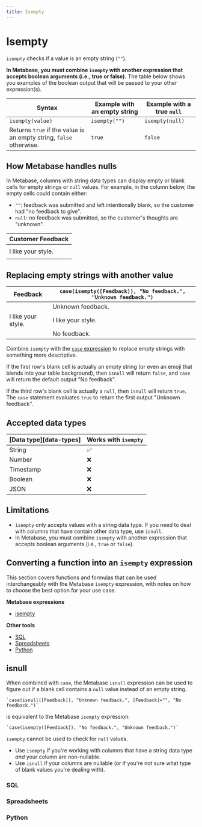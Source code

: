 ```yaml
---
title: Isempty
---
```


# Isempty

`isempty` checks if a value is an empty string (`""`).

**In Metabase, you must combine `isempty` with another expression that accepts boolean arguments (i.e., true or false).** The table below shows you examples of the boolean output that will be passed to your other expression(s).

| Syntax                                                             | Example with an empty string | Example with a true `null`   |
| ------------------------------------------------------------------ | ---------------------------- | ---------------------------- |
| `isempty(value)`                                                   | `isempty("")`                | `isempty(null)`              |
| Returns `true` if the value is an empty string, `false` otherwise. | `true`                       | `false`                      |

## How Metabase handles nulls

In Metabase, columns with string data types can display empty or blank cells for empty strings or `null` values. For example, in the column below, the empty cells could contain either:

- `""`: feedback was submitted and left intentionally blank, so the customer had "no feedback to give".
- `null`: no feedback was submitted, so the customer's thoughts are "unknown".

| Customer Feedback  | 
| ------------------ | 
|                    | 
| I like your style. | 
|                    |

## Replacing empty strings with another value

| Feedback           | `case(isempty([Feedback]), "No feedback.", "Unknown feedback.")`| 
| ------------------ | --------------------------------------------------------------- | 
|                    | Unknown feedback.                                               | 
| I like your style. | I like your style.                                              | 
|                    | No feedback.                                                    |

Combine `isempty` with the [`case` expression](./case) to replace empty strings with something more descriptive.

If the first row's blank cell is actually an empty string (or even an emoji that blends into your table background), then `isnull` will return `false`, and `case` will return the default output "No feedback".

If the third row's blank cell is actually a `null`, then `isnull` will return `true`. The `case` statement evaluates `true` to return the first output "Unknown feedback".

## Accepted data types

| [Data type][data-types] | Works with `isempty`  |
| ----------------------- | --------------------- |
| String                  | ✅                    |
| Number                  | ❌                    |
| Timestamp               | ❌                    |
| Boolean                 | ❌                    |
| JSON                    | ❌                    |

## Limitations

- `isempty` only accepts values with a string data type. If you need to deal with columns that have contain other data type, use `isnull`.
- In Metabase, you must combine `isempty` with another expression that accepts boolean arguments (i.e., `true` or `false`).

## Converting a function into an `isempty` expression

This section covers functions and formulas that can be used interchangeably with the Metabase `isempty` expression, with notes on how to choose the best option for your use case.

**Metabase expressions**

- [isempty](#isnull)

**Other tools**

- [SQL](#sql)
- [Spreadsheets](#spreadsheets)
- [Python](#python)

## isnull

When combined with `case`, the Metabase `isnull` expression can be used to figure out if a blank cell contains a `null` value instead of an empty string.

```
`case(isnull([Feedback]), "Unknown feedback.", [Feedback]="", "No feedback.")`
```

is equivalent to the Metabase `isempty` expression:

```
`case(isempty([Feedback]), "No feedback.", "Unknown feedback.")`
```

`isempty` cannot be used to check for `null` values.

- Use `isempty` if you're working with columns that have a string data type _and_ your column are non-nullable.
- Use `isnull` if your columns are nullable (or if you're not sure what type of blank values you're dealing with).

### SQL

### Spreadsheets

### Python
